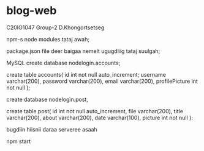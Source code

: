 # blog-web
C20IO1047 Group-2 D.Khongortsetseg

npm-s node modules tataj awah;

package.json file deer baigaa nemelt ugugdliig tataj suulgah;

MySQL
create database nodelogin.accounts;

create table accounts(
id int not null auto_increment;
username varchar(200),
password varchar(200),
email varchar(200),
profilePicture int not null
);

create database nodelogin.post,

create table post(
id int not null auto_increment,
file varchar(200),
title varchar(200),
about varchar(200),
date varchar(100),
picture int not null
):

bugdiin hiisnii daraa serveree asaah

npm start
